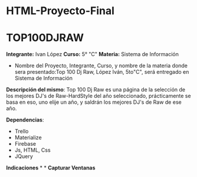 # HTML-Proyecto-Final

# TOP100DJRAW # 
**Integrante:** Ivan López
**Curso:** 5° "C"
**Materia:** Sistema de Información

- Nombre del Proyecto, Integrante, Curso, y nombre de la materia donde sera presentado:Top 100 Dj Raw, López Iván, 5to"C", será entregado en Sistema de Información

**Descripción del mismo**:
Top 100 Dj Raw es una página de la selección de los mejores DJ's de Raw-HardStyle del año seleccionado, prácticamente se basa en eso, uno elije un año, y saldrán los mejores DJ's de Raw de ese año.

**Dependencias**:
* Trello 
* Materialize 
* Firebase
* Js, HTML, Css
* JQuery

**Indicaciones**
* 
* 
**Capturar Ventanas**

